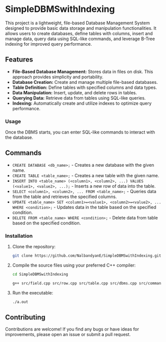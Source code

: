 # SimpleDBMSwithIndexing
This project is a lightweight, file-based Database Management System designed to provide basic data storage and manipulation functionalities. It allows users to create databases, define tables with columns, insert and manage data, query data using SQL-like commands, and leverage B-Tree indexing for improved query performance.

## Features

- **File-Based Database Management:** Stores data in files on disk. This approach provides simplicity and portability.
- **Database Creation:** Create and manage multiple file-based databases.
- **Table Definition:** Define tables with specified columns and data types.
- **Data Manipulation:** Insert, update, and delete rows in tables.
- **Querying Data:** Retrieve data from tables using SQL-like queries.
- **Indexing:** Automatically create and utilize indexes to optimize query performance.

### Usage

Once the DBMS starts, you can enter SQL-like commands to interact with the database.

## Commands
- `CREATE DATABASE <db_name>;` - Creates a new database with the given name.
- `CREATE TABLE <table_name>;` - Creates a new table with the given name.
- `INSERT INTO <table_name> (<column1>, <column2>, ...) VALUES (<value1>, <value2>, ...);` - Inserts a new row of data into the table.
- `SELECT <column1>, <column2>, ... FROM <table_name>;` - Queries data from the table and retrieves the specified columns.
- `UPDATE <table_name> SET <column1>=<value1>, <column2>=<value2>, ... WHERE <condition>;` - Updates data in the table based on the specified condition.
- `DELETE FROM <table_name> WHERE <condition>;` - Delete data from table based on the specified condition.


### Installation

1. Clone the repository:
   ```bash
   git clone https://github.com/NalbandyanE/SimpleDBMSwithIndexing.git
   ```
2. Compile the source files using your preferred C++ compiler:
   ```bash
   cd SimpleDBMSwithIndexing
   ```
   ```bash
   g++ src/field.cpp src/row.cpp src/table.cpp src/dbms.cpp src/command.cpp src/commandValidator.cpp src/commandExecutor.cpp src/index.cpp main.cpp
   ```
3. Run the executable:
   ```bash
   ./a.out
   ```

## Contributing

Contributions are welcome! If you find any bugs or have ideas for improvements, please open an issue or submit a pull request.
